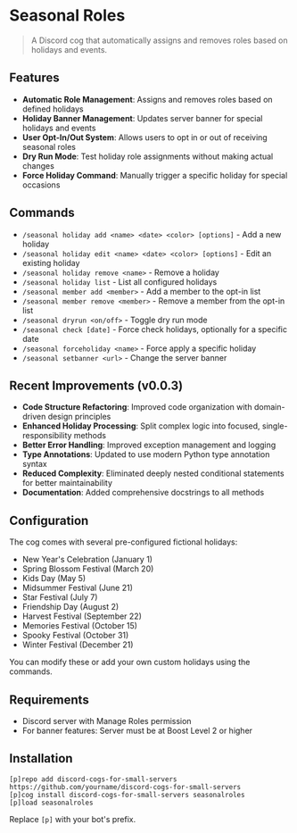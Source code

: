 # Seasonal Roles

> A Discord cog that automatically assigns and removes roles based on holidays and events.

## Features

- **Automatic Role Management**: Assigns and removes roles based on defined holidays
- **Holiday Banner Management**: Updates server banner for special holidays and events
- **User Opt-In/Out System**: Allows users to opt in or out of receiving seasonal roles
- **Dry Run Mode**: Test holiday role assignments without making actual changes
- **Force Holiday Command**: Manually trigger a specific holiday for special occasions

## Commands

- `/seasonal holiday add <name> <date> <color> [options]` - Add a new holiday
- `/seasonal holiday edit <name> <date> <color> [options]` - Edit an existing holiday
- `/seasonal holiday remove <name>` - Remove a holiday
- `/seasonal holiday list` - List all configured holidays
- `/seasonal member add <member>` - Add a member to the opt-in list
- `/seasonal member remove <member>` - Remove a member from the opt-in list
- `/seasonal dryrun <on/off>` - Toggle dry run mode
- `/seasonal check [date]` - Force check holidays, optionally for a specific date
- `/seasonal forceholiday <name>` - Force apply a specific holiday
- `/seasonal setbanner <url>` - Change the server banner

## Recent Improvements (v0.0.3)

- **Code Structure Refactoring**: Improved code organization with domain-driven design principles
- **Enhanced Holiday Processing**: Split complex logic into focused, single-responsibility methods
- **Better Error Handling**: Improved exception management and logging
- **Type Annotations**: Updated to use modern Python type annotation syntax
- **Reduced Complexity**: Eliminated deeply nested conditional statements for better maintainability
- **Documentation**: Added comprehensive docstrings to all methods

## Configuration

The cog comes with several pre-configured fictional holidays:

- New Year's Celebration (January 1)
- Spring Blossom Festival (March 20)
- Kids Day (May 5)
- Midsummer Festival (June 21)
- Star Festival (July 7)
- Friendship Day (August 2)
- Harvest Festival (September 22)
- Memories Festival (October 15)
- Spooky Festival (October 31)
- Winter Festival (December 21)

You can modify these or add your own custom holidays using the commands.

## Requirements

- Discord server with Manage Roles permission
- For banner features: Server must be at Boost Level 2 or higher

## Installation

```
[p]repo add discord-cogs-for-small-servers https://github.com/yourname/discord-cogs-for-small-servers
[p]cog install discord-cogs-for-small-servers seasonalroles
[p]load seasonalroles
```

Replace `[p]` with your bot's prefix. 